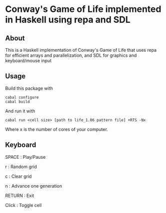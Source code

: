Conway's Game of Life implemented in Haskell using repa and SDL
==========

About 
----------

This is a Haskell implementation of Conway's Game of Life that uses repa
for efficient arrays and parallelization, and SDL for graphics and 
keyboard/mouse input

Usage
---------

Build this package with

~~~~
cabal configure
cabal build
~~~~

And run it with

~~~~
cabal run <cell size> [path to life_1.06 pattern file] +RTS -Nx
~~~~

Where x is the number of cores of your computer.

Keyboard
---------

SPACE
: Play/Pause

r
: Random grid

c
: Clear grid

n
: Advance one generation

RETURN
: Exit

Click
: Toggle cell
